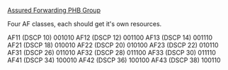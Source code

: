 [Assured Forwarding PHB Group](https://datatracker.ietf.org/doc/html/rfc2597)

Four AF classes, each should get it's own resources.

AF11 (DSCP 10) 001010
AF12 (DSCP 12) 001100 
AF13 (DSCP 14) 001110 	
AF21 (DSCP 18) 010010
AF22 (DSCP 20) 010100
AF23 (DSCP 22) 010110 	
AF31 (DSCP 26) 011010 
AF32 (DSCP 28) 011100 
AF33 (DSCP 30) 011110 		
AF41 (DSCP 34) 100010
AF42 (DSCP 36) 100100
AF43 (DSCP 38) 100110 